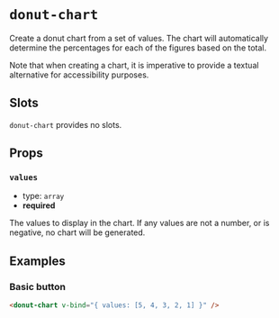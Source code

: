 # `donut-chart`

Create a donut chart from a set of values. The chart will automatically determine the percentages for each of the figures based on the total.

Note that when creating a chart, it is imperative to provide a textual alternative for accessibility purposes.

## Slots

`donut-chart` provides no slots.

## Props

### `values`

- type: `array`
- **required**

The values to display in the chart. If any values are not a number, or is negative, no chart will be generated.

## Examples

### Basic button

```html
<donut-chart v-bind="{ values: [5, 4, 3, 2, 1] }" />
```
